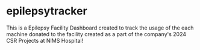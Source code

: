 # epilepsytracker
This is a Epilepsy Facility Dashboard created to track the usage of the each machine donated to the facility created as a part of the company's 2024 CSR Projects at NIMS Hospital!
